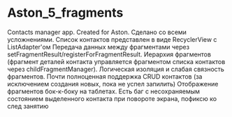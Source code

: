 # Aston_5_fragments
Contacts manager app.
Created for Aston.
Сделано со всеми усложнениями.
Список контактов представлен в виде RecyclerView с ListAdapter'ом
Передача данных между фрагментами через setFragmentResult/registerForFragmentResult.
Иерархия фрагментов (фрагмент деталей контакта управляется фрагментом списка контактов через childFragmentManager).
Логическая изоляция и слабая связность фрагментов.
Почти полноценная поддержка CRUD контактов (за исключением создания новых, пока не успел запилить)
Отображение фрагментов бок-к-боку на таблетах.
Есть баг с несохраняемым состоянием выделенного контакта при повороте экрана, пофиксю ко след занятию
